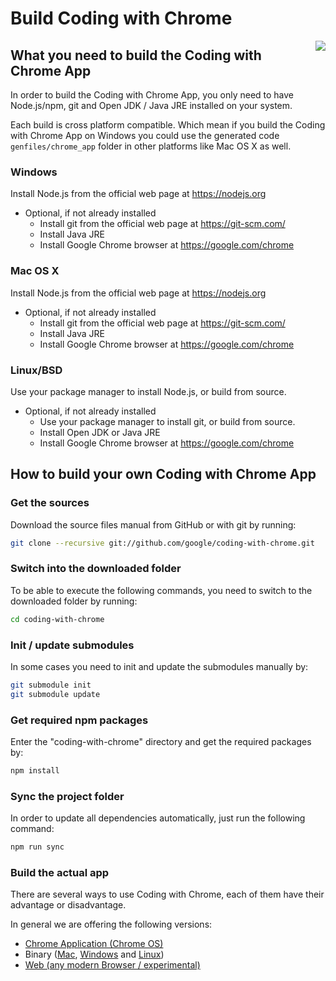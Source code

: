Build Coding with Chrome
=========================

<img src="static_files/images/cwc_logo.png" align="right">

What you need to build the Coding with Chrome App
--------------------------------------------------

In order to build the Coding with Chrome App, you only need to have Node.js/npm,
git and Open JDK / Java JRE installed on your system.

Each build is cross platform compatible. Which mean if you build the
Coding with Chrome App on Windows you could use the generated code
`genfiles/chrome_app` folder in other platforms like Mac OS X as well.

### Windows

Install Node.js from the official web page at <https://nodejs.org>

* Optional, if not already installed
  * Install git from the official web page at <https://git-scm.com/>
  * Install Java JRE
  * Install Google Chrome browser at <https://google.com/chrome>

### Mac OS X

Install Node.js from the official web page at <https://nodejs.org>

* Optional, if not already installed
  * Install git from the official web page at <https://git-scm.com/>
  * Install Java JRE
  * Install Google Chrome browser at <https://google.com/chrome>

### Linux/BSD

Use your package manager to install Node.js, or build from source.

* Optional, if not already installed
  * Use your package manager to install git, or build from source.
  * Install Open JDK or Java JRE
  * Install Google Chrome browser at <https://google.com/chrome>

How to build your own Coding with Chrome App
---------------------------------------------

### Get the sources

Download the source files manual from GitHub or with git by running:

```bash
git clone --recursive git://github.com/google/coding-with-chrome.git
```

### Switch into the downloaded folder

To be able to execute the following commands, you need to switch to the
downloaded folder by running:

```bash
cd coding-with-chrome
```

### Init / update submodules

In some cases you need to init and update the submodules manually by:

```bash
git submodule init
git submodule update
```

### Get required npm packages

Enter the "coding-with-chrome" directory and get the required packages by:

```bash
npm install
```

### Sync the project folder

In order to update all dependencies automatically, just run the following
command:

```bash
npm run sync
```

### Build the actual app

There are several ways to use Coding with Chrome, each of them have their
advantage or disadvantage.

In general we are offering the following versions:

* [Chrome Application (Chrome OS)](doc/BUILD_CHROME_OS.md)
* Binary ([Mac](doc/BUILD_MAC_APP.md),
  [Windows](doc/BUILD_WIN_APP.md) and [Linux](doc/BUILD_LINUX_APP.md))
* [Web (any modern Browser / experimental)](doc/BUILD_WEB.md)
